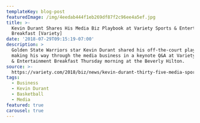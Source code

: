 ```yaml
---
templateKey: blog-post
featuredImage: /img/4eedab444f1eb269df87f2c96ee4a5ef.jpg
title: >-
  Kevin Durant Shares His Media Biz Playbook at Variety Sports & Entertainment
  Breakfast [Variety]
date: '2018-07-29T09:15:19-07:00'
description: >
  Golden State Warriors star Kevin Durant shared his off-the-court playbook for
  making his way through the media business in a keynote Q&A at Variety’s Sports
  & Entertainment Breakfast Thursday morning at the Beverly Hilton.
source: >-
  https://variety.com/2018/biz/news/kevin-durant-thirty-five-media-sports-entertainment-1202875630/
tags:
  - Business
  - Kevin Durant
  - Basketball
  - Media
featured: true
carousel: true
---
```


